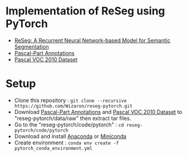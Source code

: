 # Implementation of ReSeg using PyTorch

* [ReSeg: A Recurrent Neural Network-based Model for Semantic Segmentation](https://arxiv.org/abs/1511.07053)
* [Pascal-Part Annotations](http://www.stat.ucla.edu/~xianjie.chen/pascal_part_dataset/pascal_part.html)
* [Pascal VOC 2010 Dataset](http://host.robots.ox.ac.uk/pascal/VOC/voc2010/index.html#devkit)
# Setup

* Clone this repository : `git clone --recursive https://github.com/Wizaron/reseg-pytorch.git`
* Download [Pascal-Part Annotations](http://www.stat.ucla.edu/~xianjie.chen/pascal_part_dataset/pascal_part.html) and [Pascal VOC 2010 Dataset](http://host.robots.ox.ac.uk/pascal/VOC/voc2010/index.html#devkit) to "reseg-pytorch/data/raw" then extract tar files.
* Go to the "reseg-pytorch/code/pytorch" : `cd reseg-pytorch/code/pytorch`
* Download and install [Anaconda](https://www.anaconda.com/download/) or [Miniconda](https://conda.io/miniconda.html)
* Create environment : `conda env create -f pytorch_conda_environment.yml`
